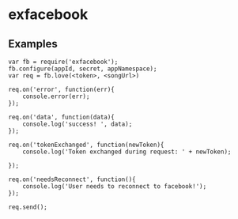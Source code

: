 # exfacebook

## Examples


    var fb = require('exfacebook');
    fb.configure(appId, secret, appNamespace);
    var req = fb.love(<token>, <songUrl>)

    req.on('error', function(err){
        console.error(err);
    });

    req.on('data', function(data){
        console.log('success! ', data);
    });

    req.on('tokenExchanged', function(newToken){
        console.log('Token exchanged during request: ' + newToken);

    });

    req.on('needsReconnect', function(){
        console.log('User needs to reconnect to facebook!');
    });

    req.send();



